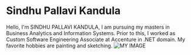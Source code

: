 # Sindhu Pallavi Kandula

Hello, I'm SINDHU PALLAVI KANDULA, I am pursuing my masters  in Business Analytics and Information Systems. 
Prior to this, I worked as Custom Software Engineering Associate at Accenture in .NET domain.
My favorite hobbies are painting and sketching.
![MY IMAGE](SINDHUPALLAVIKANDULA-image.jpg)
